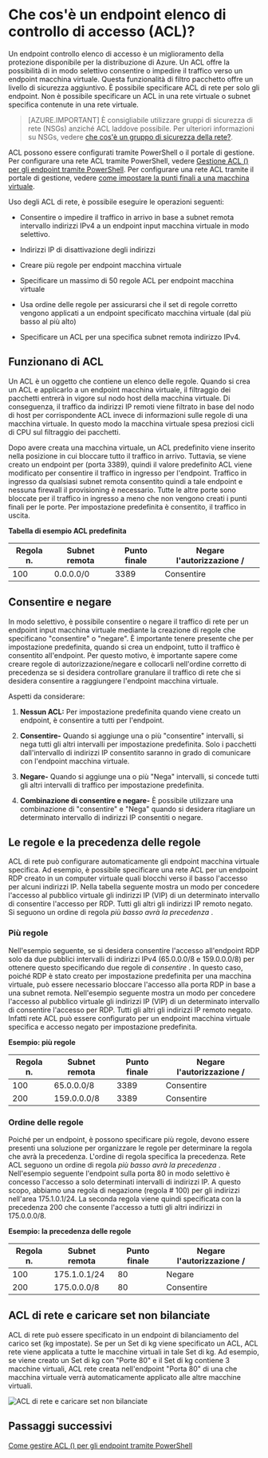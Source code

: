 <properties
   pageTitle="Che cos'è una rete controllo elenco di accesso?"
   description="Informazioni sulle ACL"
   services="virtual-network"
   documentationCenter="na"
   authors="jimdial"
   manager="carmonm"
   editor="tysonn" />
<tags
   ms.service="virtual-network"
   ms.devlang="na"
   ms.topic="article"
   ms.tgt_pltfrm="na"
   ms.workload="infrastructure-services"
   ms.date="03/15/2016"
   ms.author="jdial" />

# <a name="what-is-an-endpoint-access-control-list-acls"></a>Che cos'è un endpoint elenco di controllo di accesso (ACL)?

Un endpoint controllo elenco di accesso è un miglioramento della protezione disponibile per la distribuzione di Azure. Un ACL offre la possibilità di in modo selettivo consentire o impedire il traffico verso un endpoint macchina virtuale. Questa funzionalità di filtro pacchetto offre un livello di sicurezza aggiuntivo. È possibile specificare ACL di rete per solo gli endpoint. Non è possibile specificare un ACL in una rete virtuale o subnet specifica contenute in una rete virtuale.

> [AZURE.IMPORTANT] È consigliabile utilizzare gruppi di sicurezza di rete (NSGs) anziché ACL laddove possibile. Per ulteriori informazioni su NSGs, vedere [che cos'è un gruppo di sicurezza della rete?](virtual-networks-nsg.md).

ACL possono essere configurati tramite PowerShell o il portale di gestione. Per configurare una rete ACL tramite PowerShell, vedere [Gestione ACL () per gli endpoint tramite PowerShell](virtual-networks-acl-powershell.md). Per configurare una rete ACL tramite il portale di gestione, vedere [come impostare la punti finali a una macchina virtuale](../virtual-machines/virtual-machines-windows-classic-setup-endpoints.md).

Uso degli ACL di rete, è possibile eseguire le operazioni seguenti:

- Consentire o impedire il traffico in arrivo in base a subnet remota intervallo indirizzi IPv4 a un endpoint input macchina virtuale in modo selettivo.

- Indirizzi IP di disattivazione degli indirizzi

- Creare più regole per endpoint macchina virtuale

- Specificare un massimo di 50 regole ACL per endpoint macchina virtuale

- Usa ordine delle regole per assicurarsi che il set di regole corretto vengono applicati a un endpoint specificato macchina virtuale (dal più basso al più alto)

- Specificare un ACL per una specifica subnet remota indirizzo IPv4.

## <a name="how-acls-work"></a>Funzionano di ACL

Un ACL è un oggetto che contiene un elenco delle regole. Quando si crea un ACL e applicarlo a un endpoint macchina virtuale, il filtraggio dei pacchetti entrerà in vigore sul nodo host della macchina virtuale. Di conseguenza, il traffico da indirizzi IP remoti viene filtrato in base del nodo di host per corrispondente ACL invece di informazioni sulle regole di una macchina virtuale. In questo modo la macchina virtuale spesa preziosi cicli di CPU sul filtraggio dei pacchetti.

Dopo avere creata una macchina virtuale, un ACL predefinito viene inserito nella posizione in cui bloccare tutto il traffico in arrivo. Tuttavia, se viene creato un endpoint per (porta 3389), quindi il valore predefinito ACL viene modificato per consentire il traffico in ingresso per l'endpoint. Traffico in ingresso da qualsiasi subnet remota consentito quindi a tale endpoint e nessuna firewall il provisioning è necessario. Tutte le altre porte sono bloccate per il traffico in ingresso a meno che non vengono creati i punti finali per le porte. Per impostazione predefinita è consentito, il traffico in uscita.

**Tabella di esempio ACL predefinita**

| **Regola n.** | **Subnet remota** | **Punto finale** | **Negare l'autorizzazione /** |
|--------|---------------|----------|-------------|
| 100    | 0.0.0.0/0     | 3389     | Consentire      |

## <a name="permit-and-deny"></a>Consentire e negare

In modo selettivo, è possibile consentire o negare il traffico di rete per un endpoint input macchina virtuale mediante la creazione di regole che specificano "consentire" o "negare". È importante tenere presente che per impostazione predefinita, quando si crea un endpoint, tutto il traffico è consentito all'endpoint. Per questo motivo, è importante sapere come creare regole di autorizzazione/negare e collocarli nell'ordine corretto di precedenza se si desidera controllare granulare il traffico di rete che si desidera consentire a raggiungere l'endpoint macchina virtuale.

Aspetti da considerare:

1. **Nessun ACL:** Per impostazione predefinita quando viene creato un endpoint, è consentire a tutti per l'endpoint.

1. **Consentire-** Quando si aggiunge una o più "consentire" intervalli, si nega tutti gli altri intervalli per impostazione predefinita. Solo i pacchetti dall'intervallo di indirizzi IP consentito saranno in grado di comunicare con l'endpoint macchina virtuale.

1. **Negare-** Quando si aggiunge una o più "Nega" intervalli, si concede tutti gli altri intervalli di traffico per impostazione predefinita.

1. **Combinazione di consentire e negare-** È possibile utilizzare una combinazione di "consentire" e "Nega" quando si desidera ritagliare un determinato intervallo di indirizzi IP consentiti o negare.

## <a name="rules-and-rule-precedence"></a>Le regole e la precedenza delle regole

ACL di rete può configurare automaticamente gli endpoint macchina virtuale specifica. Ad esempio, è possibile specificare una rete ACL per un endpoint RDP creato in un computer virtuale quali blocchi verso il basso l'accesso per alcuni indirizzi IP. Nella tabella seguente mostra un modo per concedere l'accesso al pubblico virtuale gli indirizzi IP (VIP) di un determinato intervallo di consentire l'accesso per RDP. Tutti gli altri gli indirizzi IP remoto negato. Si seguono un ordine di regola *più basso avrà la precedenza* .

### <a name="multiple-rules"></a>Più regole

Nell'esempio seguente, se si desidera consentire l'accesso all'endpoint RDP solo da due pubblici intervalli di indirizzi IPv4 (65.0.0.0/8 e 159.0.0.0/8) per ottenere questo specificando due regole di *consentire* . In questo caso, poiché RDP è stato creato per impostazione predefinita per una macchina virtuale, può essere necessario bloccare l'accesso alla porta RDP in base a una subnet remota. Nell'esempio seguente mostra un modo per concedere l'accesso al pubblico virtuale gli indirizzi IP (VIP) di un determinato intervallo di consentire l'accesso per RDP. Tutti gli altri gli indirizzi IP remoto negato. Infatti rete ACL può essere configurato per un endpoint macchina virtuale specifica e accesso negato per impostazione predefinita.

**Esempio: più regole**

| **Regola n.** | **Subnet remota** | **Punto finale** | **Negare l'autorizzazione /** |
|--------|---------------|----------|-------------|
| 100    | 65.0.0.0/8    | 3389     | Consentire      |
| 200    | 159.0.0.0/8   | 3389     | Consentire      |

### <a name="rule-order"></a>Ordine delle regole

Poiché per un endpoint, è possono specificare più regole, devono essere presenti una soluzione per organizzare le regole per determinare la regola che avrà la precedenza. L'ordine di regola specifica la precedenza. Rete ACL seguono un ordine di regola *più basso avrà la precedenza* . Nell'esempio seguente l'endpoint sulla porta 80 in modo selettivo è concesso l'accesso a solo determinati intervalli di indirizzi IP. A questo scopo, abbiamo una regola di negazione (regola \# 100) per gli indirizzi nell'area 175.1.0.1/24. La seconda regola viene quindi specificata con la precedenza 200 che consente l'accesso a tutti gli altri indirizzi in 175.0.0.0/8.

**Esempio: la precedenza delle regole**

| **Regola n.** | **Subnet remota** | **Punto finale** | **Negare l'autorizzazione /** |
|--------|---------------|----------|-------------|
| 100    | 175.1.0.1/24  | 80       | Negare        |
| 200    | 175.0.0.0/8   | 80       | Consentire      |

## <a name="network-acls-and-load-balanced-sets"></a>ACL di rete e caricare set non bilanciate

ACL di rete può essere specificato in un endpoint di bilanciamento del carico set (kg impostate). Se per un Set di kg viene specificato un ACL, ACL rete viene applicata a tutte le macchine virtuali in tale Set di kg. Ad esempio, se viene creato un Set di kg con "Porte 80" e il Set di kg contiene 3 macchine virtuali, ACL rete creata nell'endpoint "Porta 80" di una che macchina virtuale verrà automaticamente applicato alle altre macchine virtuali.

![ACL di rete e caricare set non bilanciate](./media/virtual-networks-acl/IC674733.png)

## <a name="next-steps"></a>Passaggi successivi

[Come gestire ACL () per gli endpoint tramite PowerShell](virtual-networks-acl-powershell.md)
